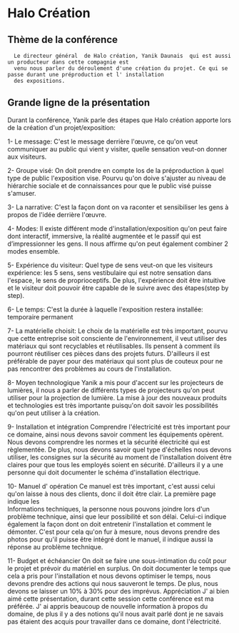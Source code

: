 # Halo Création

## Thème de la conférence
      Le directeur général  de Halo création, Yanik Daunais  qui est aussi un producteur dans cette compagnie est   
      venu nous parler du déroulement d'une création du projet. Ce qui se passe durant une préproduction et l' installation
      des expositions. 
      
## Grande ligne de la présentation
Durant la conférence, Yanik parle des étapes que Halo création apporte lors de la création d'un projet/exposition:

1- Le message:
C'est le message derrière l'œuvre, ce qu'on veut communiquer au public qui vient y visiter, quelle sensation
veut-on donner aux visiteurs.

2- Groupe visé:
On doit prendre en compte los de la préproduction à quel type de public l'exposition vise. Pourvu          qu'on doive s'ajuster au niveau de hiérarchie sociale et de connaissances pour que le public visé puisse s'amuser.

3- La narrative:
C'est la façon dont on va raconter et sensibiliser les gens à propos de l'idée derrière l'œuvre.

4- Modes:
Il existe différent mode d'installation/exposition qu'on peut faire dont interactif, immersive, la réalité          augmentée et le passif qui est d’impressionner les gens. Il nous affirme qu'on peut également combiner 2          modes ensemble.

5- Expérience du visiteur: 
Quel type de sens veut-on que les visiteurs expérience:            les 5 sens, sens vestibulaire qui est notre sensation dans l'espace, le sens de proprioceptifs. De plus,            l'expérience doit être intuitive  et le visiteur doit pouvoir être capable de le suivre avec des étapes(step by step).

6- Le temps:
C'est la durée à laquelle l'exposition restera installée:             temporaire             permanent

7- La matérielle choisit:
Le choix de la matérielle est très important, pourvu que cette entreprise soit consciente de l'environnement, il          veut utiliser des matériaux  qui sont recyclables et réutilisables. Ils pensent à comment ils pourront réutiliser ces          pièces dans des projets futurs. D'ailleurs il est préférable de payer pour des matériaux qui sont plus de couteux pour ne pas          rencontrer des problèmes au cours de l'installation.

8- Moyen technologique
Yanik a mis pour d'accent sur les projecteurs de lumières, il nous a parler de différents types de projecteurs qu'on          peut utiliser          pour la projection de lumière. La mise à jour des nouveaux produits et technologies est très importante puisqu'on doit savoir         les possibilités qu'on peut utiliser à la création.

9- Installation et intégration
Comprendre l'électricité est très important pour ce domaine, ainsi nous devons savoir comment les équipements opèrent.
Nous devons comprendre les normes et la sécurité électricité qui est règlementée. De plus, nous devons savoir quel type d'échelles          nous devons utiliser, les consignes sur la sécurité au moment de l'installation doivent être claires pour que tous les employés soient en          sécurité. D'ailleurs il y a une personne qui doit documenter le schéma d'installation électrique.

10- Manuel d' opération
Ce manuel est très important, c'est aussi celui qu'on laisse à nous des clients, donc il doit être clair. La première page indique les    
Informations techniques, la personne nous pouvons joindre lors d'un problème technique, ainsi que leur possibilité et son délai. Celui-ci         indique également la façon dont on doit entretenir l'installation et comment le démonter. C'est pour cela qu'on fur à mesure, nous devons          prendre des photos pour qu'il puisse être intégré dont le manuel, il indique aussi la réponse au problème technique.

11- Budget et échéancier 
On doit se faire une sous-intimation du coût pour le projet et prévoir du matériel en surplus. On doit documenter le temps que cela          a pris pour l'installation et nous devons optimiser le temps, nous devons prendre des actions  qui nous sauveront le temps. De plus,          nous devons se laisser un 10% à 30% pour des imprévus. 
Appréciation
J' ai bien aimé cette présentation, durant cette session cette conférence est ma préférée. J' ai appris beaucoup de nouvelle  information à propos du domaine, de plus il y a des notions qu'il nous avait parlé dont je ne savais pas étaient des acquis  pour travailler dans ce domaine, dont l'électricité.

        
